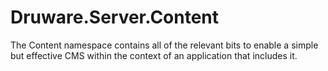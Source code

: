 # Druware.Server.Content

The Content namespace contains all of the relevant bits to enable a simple but
effective CMS within the context of an application that includes it.
